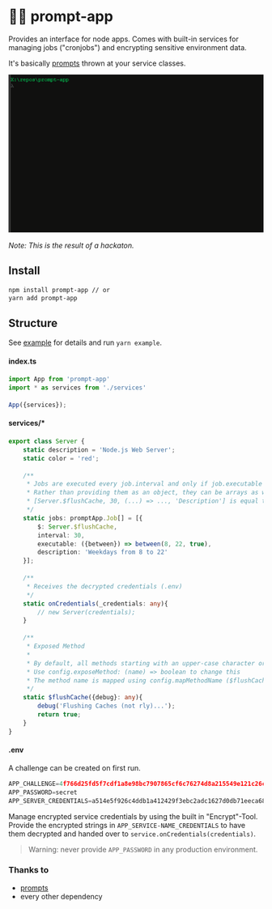 # 👩‍💻 prompt-app

Provides an interface for node apps. Comes with built-in services for managing jobs ("cronjobs") and encrypting sensitive environment data.

It's basically [prompts](https://github.com/terkelg/prompts) thrown at your service classes.

![prompt-app-example](./example.gif "prompt-app-example")

*Note: This is the result of a hackaton.*

## Install

```
npm install prompt-app // or
yarn add prompt-app
```

## Structure

See [example](./example) for details and run `yarn example`.

#### index.ts

```ts
import App from 'prompt-app'
import * as services from './services'

App({services});
```

#### services/*

```ts
export class Server {
	static description = 'Node.js Web Server';
	static color = 'red';

	/**
	 * Jobs are executed every job.interval and only if job.executable return true
	 * Rather than providing them as an object, they can be arrays as well:
	 * [Server.$flushCache, 30, (...) => ..., 'Description'] is equal to:
	 */
	static jobs: promptApp.Job[] = [{
		$: Server.$flushCache,
		interval: 30,
		executable: ({between}) => between(8, 22, true),
		description: 'Weekdays from 8 to 22'
	}];

	/**
	 * Receives the decrypted credentials (.env)
	 */
	static onCredentials(_credentials: any){
		// new Server(credentials);
	}

	/**
	 * Exposed Method
	 *
	 * By default, all methods starting with an upper-case character or with a dollar sign are exposed
	 * Use config.exposeMethod: (name) => boolean to change this
	 * The method name is mapped using config.mapMethodName ($flushCache => Flush Cache)
	 */
	static $flushCache({debug}: any){
		debug('Flushing Caches (not rly)...');
		return true;
	}
}
```

#### .env

A challenge can be created on first run.

```ts
APP_CHALLENGE=4f766d25fd5f7cdf1a8e98bc7907865cf6c76274d8a215549e121c26c48013713ab1102640e11d810a4d87c98b00c8772fc92edc1f0e507ca152834a0e1a01d790af2970c5855fb7c4bca766bfc7e1aad57995ae297bbab072979d073e496998c28e047ea71e6ea843d9
APP_PASSWORD=secret
APP_SERVER_CREDENTIALS=a514e5f926c4ddb1a412429f3ebc2adc1627d0db71eeca68df9ea2af6343aab89ec6e77d4c71f05f3b11ba97b50c873f36cd5778601c16d6c64e5b77176ba628095d86cdeec3fc35db91484274a237949c1a4635fd450db386272e1fd0b00940945ec06f6d461cf294bbb15f356e3cffcd152cd21e46f5a2bb4b72a59d6a08fa2f7c652a0d355853deedd2efd564
```

Manage encrypted service credentials by using the built in "Encrypt"-Tool. Provide the encrypted strings in `APP_SERVICE-NAME_CREDENTIALS` to have them decrypted and handed over to `service.onCredentials(credentials)`.

> Warning: never provide `APP_PASSWORD` in any production environment.

### Thanks to
- [prompts](https://github.com/terkelg/prompts)
- every other dependency